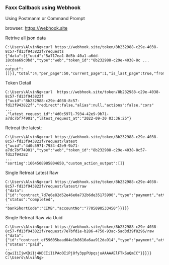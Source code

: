 ### Faxx Callback using Webhook

Using Postmanm or Command Prompt

browser: https://webhook.site

Retrive all json data
``` console
C:\Users\AlvinNg>curl https://webhook.site/token/8b232988-c29e-4038-8c57-fd13f943822f/requests
{"data":[{"uuid":"5a717ea1-8d5b-40a1-a6dd-18cdaa69c0bd","type":"web","token_id":"8b232988-c29e-4038-8c ...
...
output":[]}],"total":4,"per_page":50,"current_page":1,"is_last_page":true,"from":1,"to":4}
```

Token Detail
``` console
C:\Users\AlvinNg>curl  https://webhook.site/token/8b232988-c29e-4038-8c57-fd13f943822f
{"uuid":"8b232988-c29e-4038-8c57-fd13f943822f","redirect":false,"alias":null,"actions":false,"cors" 
...
,"latest_request_id":"4d0c5971-7934-42e9-9b71-a7dc7bf74901","latest_request_at":"2022-09-30 03:36:25"}
```

Retreat the latest:
``` console
C:\Users\AlvinNg>curl https://webhook.site/token/8b232988-c29e-4038-8c57-fd13f943822f/request/latest
{"uuid":"4d0c5971-7934-42e9-9b71-a7dc7bf74901","type":"web","token_id":"8b232988-c29e-4038-8c57-fd13f94382
... 
"sorting":1664508985804650,"custom_action_output":[]}
```

Single Retreat Latest Raw
``` console
C:\Users\AlvinNg>curl https://webhook.site/token/8b232988-c29e-4038-8c57-fd13f943822f/request/latest/raw
{"data":{"id":"contract_7d7e6e82d52e46e0a732b6de35175990","type":"payment","attributes":{"status":"completed",
...
"bankShortCode":"CIMB","accountNo":"7705090533450"}}}}}
```

Single Retreat Raw via Uuid
``` console
C:\Users\AlvinNg>curl https://webhook.site/token/8b232988-c29e-4038-8c57-fd13f943822f/request/7e7bfd1e-b286-4750-93ac-5ad3d39f8296/raw
{"data":{"id":"contract_ef59605baad04e1b8616a6aa912da914","type":"payment","attributes":{"status":"paid",
...
CgwiIiIjwKDiIj4KDCIiIiPAoOIiPj8fy3ppPUpqsjuAAAAAElFTkSuQmCC"}}}}}
C:\Users\AlvinNg>
```

```
